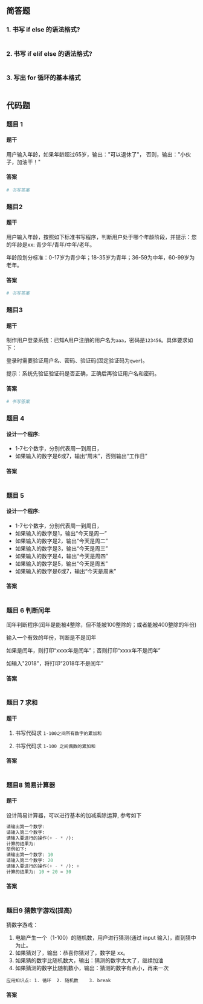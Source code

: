 ## 简答题

### 1. 书写 if else 的语法格式?

```python

```

### 2. 书写 if elif  else 的语法格式?

```python

```

### 3. 写出 for 循环的基本格式

```python

```

## 代码题

### 题目 1

#### 题干

用户输入年龄，如果年龄超过65岁，输出："可以退休了"， 否则，输出："小伙子，加油干！"

#### 答案

```python
# 书写答案

```

### 题目2

#### 题干

用户输入年龄，按照如下标准书写程序，判断用户处于哪个年龄阶段，并提示：您的年龄是xx: 青少年/青年/中年/老年。

年龄段划分标准：0-17岁为青少年；18-35岁为青年；36-59为中年，60-99岁为老年。

#### 答案

```python
# 书写答案

```

### 题目3

#### 题干

制作用户登录系统：已知A用户注册的用户名为`aaa`，密码是`123456`。具体要求如下：

登录时需要验证用户名、密码、验证码(固定验证码为`qwer`)。

提示：系统先验证验证码是否正确，正确后再验证用户名和密码。

#### 答案

```python
# 书写答案

```

### 题目 4

#### 设计一个程序:

- 1-7七个数字，分别代表周一到周日，
- 如果输入的数字是6或7，输出“周末”，否则输出“工作日”

#### 答案

```python 

```

### 题目 5

#### 设计一个程序:

- 1-7七个数字，分别代表周一到周日，
- 如果输入的数字是1，输出“今天是周一”
- 如果输入的数字是2，输出“今天是周二”
- 如果输入的数字是3，输出“今天是周三”
- 如果输入的数字是4，输出“今天是周四”
- 如果输入的数字是5，输出“今天是周五”
- 如果输入的数字是6或7，输出“今天是周末”

#### 答案 

```python 

```

### 题目 6 判断闰年

闰年判断程序(闰年是能被4整除，但不能被100整除的；或者能被400整除的年份)

输入一个有效的年份，判断是不是闰年

如果是闰年，则打印“xxxx年是闰年”；否则打印“xxxx年不是闰年”

如输入"2018"，将打印“2018年不是闰年”

#### 答案

```python 

```

### 题目 7  求和

#### 题干

1. 书写代码求 `1-100之间所有数字的累加和`

2. 书写代码求 `1-100 之间偶数的累加和`

#### 答案

```python

```



### 题目8 简易计算器

#### 题干

设计简易计算器，可以进行基本的加减乘除运算, 参考如下

```python
请输出第一个数字: 
请输入第二个数字: 
请输入要进行的操作(+ - * /): 
计算的结果为:  
举例如下: 
请输出第一个数字: 10
请输入第二个数字: 20
请输入要进行的操作(+ - * /): + 
计算的结果为: 10 + 20 = 30 
```

#### 答案

```python

```

### 题目9 猜数字游戏(提高)

猜数字游戏：

1. 电脑产生一个（1-100）的随机数，用户进行猜测(通过 input 输入)，直到猜中为止。
2. 如果猜对了，输出：恭喜你猜对了，数字是 xx。
3. 如果猜的数字比随机数大，输出：猜测的数字太大了，继续加油
4. 如果猜测的数字比随机数小，输出：猜测的数字有点小，再来一次

```yacas 
应用知识点: 1. 循环  2. 随机数	3. break
```

#### 答案

```python

```



